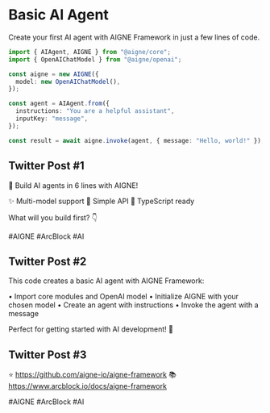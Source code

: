 # Basic AI Agent

Create your first AI agent with AIGNE Framework in just a few lines of code.

```typescript
import { AIAgent, AIGNE } from "@aigne/core";
import { OpenAIChatModel } from "@aigne/openai";

const aigne = new AIGNE({
  model: new OpenAIChatModel(),
});

const agent = AIAgent.from({
  instructions: "You are a helpful assistant",
  inputKey: "message",
});

const result = await aigne.invoke(agent, { message: "Hello, world!" });
```

## Twitter Post #1

🚀 Build AI agents in 6 lines with AIGNE!

✨ Multi-model support
🔧 Simple API
📝 TypeScript ready

What will you build first? 👇

#AIGNE #ArcBlock #AI

## Twitter Post #2

This code creates a basic AI agent with AIGNE Framework:

• Import core modules and OpenAI model
• Initialize AIGNE with your chosen model
• Create an agent with instructions
• Invoke the agent with a message

Perfect for getting started with AI development! 🤖

## Twitter Post #3

⭐ https://github.com/aigne-io/aigne-framework
📚 https://www.arcblock.io/docs/aigne-framework

#AIGNE #ArcBlock #AI
